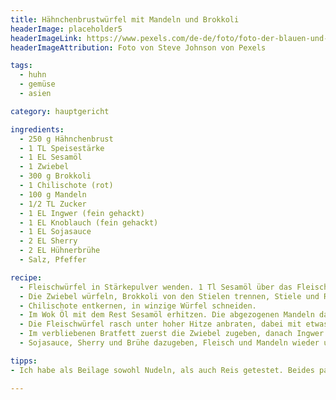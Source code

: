 ```yaml
---
title: Hähnchenbrustwürfel mit Mandeln und Brokkoli
headerImage: placeholder5
headerImageLink: https://www.pexels.com/de-de/foto/foto-der-blauen-und-roten-abstrakten-malerei-3699270/
headerImageAttribution: Foto von Steve Johnson von Pexels

tags:
  - huhn
  - gemüse
  - asien

category: hauptgericht

ingredients:
  - 250 g Hähnchenbrust
  - 1 TL Speisestärke
  - 1 EL Sesamöl
  - 1 Zwiebel
  - 300 g Brokkoli
  - 1 Chilischote (rot)
  - 100 g Mandeln
  - 1/2 TL Zucker
  - 1 EL Ingwer (fein gehackt)
  - 1 EL Knoblauch (fein gehackt)
  - 1 EL Sojasauce
  - 2 EL Sherry
  - 2 EL Hühnerbrühe
  - Salz, Pfeffer

recipe:
  - Fleischwürfel in Stärkepulver wenden. 1 Tl Sesamöl über das Fleisch träufeln.
  - Die Zwiebel würfeln, Brokkoli von den Stielen trennen, Stiele und Röschen ebenfalls in Würfel schneiden.
  - Chilischote entkernen, in winzige Würfel schneiden.
  - Im Wok Öl mit dem Rest Sesamöl erhitzen. Die abgezogenen Mandeln darin erhitzen, herausnehmen.
  - Die Fleischwürfel rasch unter hoher Hitze anbraten, dabei mit etwas Zucker bestreuen, mit Salz und Pfeffer würzen. Herausnehmen und beiseite stellen.
  - Im verbliebenen Bratfett zuerst die Zwiebel zugeben, danach Ingwer und Knoblauch und Brokkolistiele 1 Minute braten. Die Röschen und die Chiliwürfel dazugeben.
  - Sojasauce, Sherry und Brühe dazugeben, Fleisch und Mandeln wieder untermischen und 2 Minuten braten.

tipps:
- Ich habe als Beilage sowohl Nudeln, als auch Reis getestet. Beides paßt nicht. Dies ist also ein beilagenfreies Gericht.

---
```

